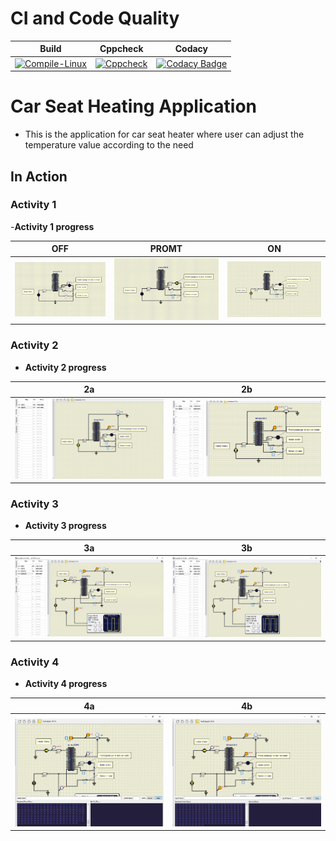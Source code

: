 # CI and Code Quality

|Build|Cppcheck|Codacy|
|:--:|:--:|:--:|
|[![Compile-Linux](https://github.com/274699/Emb-C/actions/workflows/Compile.yml/badge.svg)](https://github.com/274699/Emb-C/actions/workflows/Compile.yml)|[![Cppcheck](https://github.com/274699/Emb-C/actions/workflows/CodeQulaity.yml/badge.svg)](https://github.com/274699/Emb-C/actions/workflows/CodeQulaity.yml)|[![Codacy Badge](https://app.codacy.com/project/badge/Grade/f5a980ae2af544258c72dcc8f6829dee)](https://www.codacy.com/gh/274699/Emb-C/dashboard?utm_source=github.com&amp;utm_medium=referral&amp;utm_content=274699/Emb-C&amp;utm_campaign=Badge_Grade)|

# Car Seat Heating Application
- This is the application for car seat heater where user can adjust the temperature value according to the need
## In Action
### Activity 1
-**Activity 1 progress**

|OFF|PROMT|ON|
|:--:|:--:|:--:|
|![OFF](simulation/OFF_activity1.png)|![PROMT](simulation/PROMT_activity1.png)|![ON](simulation/ON_activity1.png)|

### Activity 2
- **Activity 2 progress**

|2a|2b|
|:--:|:--:|
|![2a](simulation/activity2a.png)|![2b](simulation/activity2b.png)|

### Activity 3
- **Activity 3 progress**

|3a|3b|
|:--:|:--:|
|![3a](simulation/activity3a.png)|![3b](simulation/activity3b.png)|

### Activity 4
- **Activity 4 progress**

|4a|4b|
|:--:|:--:|
|![4a](simulation/activity4a.png)|![4b](simulation/activity4b.png)|






